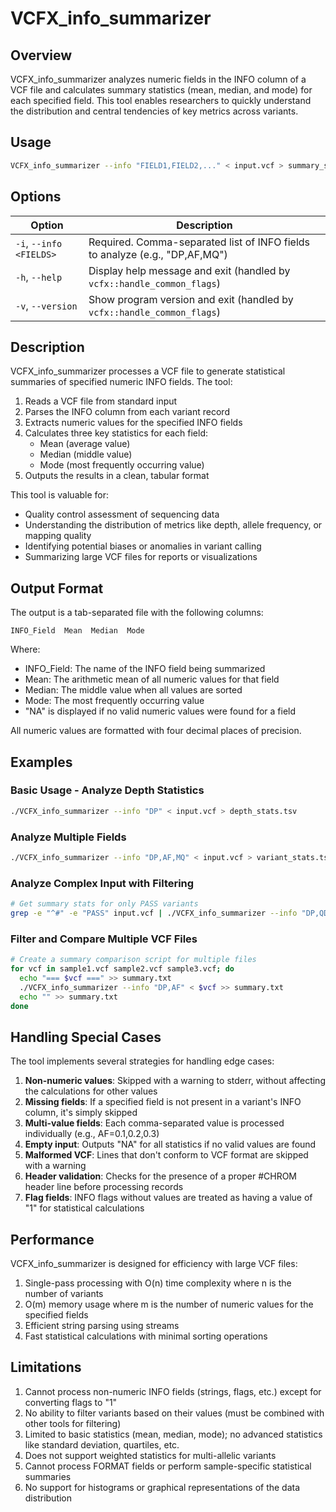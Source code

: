 # VCFX_info_summarizer

## Overview

VCFX_info_summarizer analyzes numeric fields in the INFO column of a VCF file and calculates summary statistics (mean, median, and mode) for each specified field. This tool enables researchers to quickly understand the distribution and central tendencies of key metrics across variants.

## Usage

```bash
VCFX_info_summarizer --info "FIELD1,FIELD2,..." < input.vcf > summary_stats.tsv
```

## Options

| Option | Description |
|--------|-------------|
| `-i`, `--info <FIELDS>` | Required. Comma-separated list of INFO fields to analyze (e.g., "DP,AF,MQ") |
| `-h`, `--help` | Display help message and exit (handled by `vcfx::handle_common_flags`) |
| `-v`, `--version` | Show program version and exit (handled by `vcfx::handle_common_flags`) |

## Description

VCFX_info_summarizer processes a VCF file to generate statistical summaries of specified numeric INFO fields. The tool:

1. Reads a VCF file from standard input
2. Parses the INFO column from each variant record
3. Extracts numeric values for the specified INFO fields
4. Calculates three key statistics for each field:
   - Mean (average value)
   - Median (middle value)
   - Mode (most frequently occurring value)
5. Outputs the results in a clean, tabular format

This tool is valuable for:
- Quality control assessment of sequencing data
- Understanding the distribution of metrics like depth, allele frequency, or mapping quality
- Identifying potential biases or anomalies in variant calling
- Summarizing large VCF files for reports or visualizations

## Output Format

The output is a tab-separated file with the following columns:

```
INFO_Field  Mean  Median  Mode
```

Where:
- INFO_Field: The name of the INFO field being summarized
- Mean: The arithmetic mean of all numeric values for that field
- Median: The middle value when all values are sorted
- Mode: The most frequently occurring value
- "NA" is displayed if no valid numeric values were found for a field

All numeric values are formatted with four decimal places of precision.

## Examples

### Basic Usage - Analyze Depth Statistics

```bash
./VCFX_info_summarizer --info "DP" < input.vcf > depth_stats.tsv
```

### Analyze Multiple Fields

```bash
./VCFX_info_summarizer --info "DP,AF,MQ" < input.vcf > variant_stats.tsv
```

### Analyze Complex Input with Filtering

```bash
# Get summary stats for only PASS variants
grep -e "^#" -e "PASS" input.vcf | ./VCFX_info_summarizer --info "DP,QD,FS" > pass_variant_stats.tsv
```

### Filter and Compare Multiple VCF Files

```bash
# Create a summary comparison script for multiple files
for vcf in sample1.vcf sample2.vcf sample3.vcf; do
  echo "=== $vcf ===" >> summary.txt
  ./VCFX_info_summarizer --info "DP,AF" < $vcf >> summary.txt
  echo "" >> summary.txt
done
```

## Handling Special Cases

The tool implements several strategies for handling edge cases:

1. **Non-numeric values**: Skipped with a warning to stderr, without affecting the calculations for other values
2. **Missing fields**: If a specified field is not present in a variant's INFO column, it's simply skipped
3. **Multi-value fields**: Each comma-separated value is processed individually (e.g., AF=0.1,0.2,0.3)
4. **Empty input**: Outputs "NA" for all statistics if no valid values are found
5. **Malformed VCF**: Lines that don't conform to VCF format are skipped with a warning
6. **Header validation**: Checks for the presence of a proper #CHROM header line before processing records
7. **Flag fields**: INFO flags without values are treated as having a value of "1" for statistical calculations

## Performance

VCFX_info_summarizer is designed for efficiency with large VCF files:

1. Single-pass processing with O(n) time complexity where n is the number of variants
2. O(m) memory usage where m is the number of numeric values for the specified fields
3. Efficient string parsing using streams
4. Fast statistical calculations with minimal sorting operations

## Limitations

1. Cannot process non-numeric INFO fields (strings, flags, etc.) except for converting flags to "1"
2. No ability to filter variants based on their values (must be combined with other tools for filtering)
3. Limited to basic statistics (mean, median, mode); no advanced statistics like standard deviation, quartiles, etc.
4. Does not support weighted statistics for multi-allelic variants
5. Cannot process FORMAT fields or perform sample-specific statistical summaries
6. No support for histograms or graphical representations of the data distribution 

